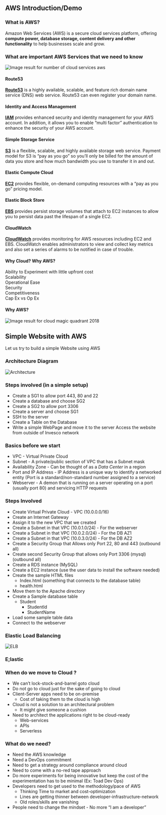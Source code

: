 ## AWS Introduction/Demo

### What is AWS?

Amazon Web Services (AWS) is a secure cloud services platform, offering **compute power, database storage, content delivery and other functionality** to help businesses scale and grow.


### What are important AWS Services that we need to know 

![Image result for number of cloud services aws](http://www.cyberphoton.com/wp-content/uploads/2016/02/aws-cloud-computing.jpg)

#### Route53

[**Route53**](http://aws.amazon.com/route53)  is a highly available, scalable, and feature rich domain name service (DNS) web service. Route53 can even register your domain name.

#### Identity and Access Management

[**IAM**](http://aws.amazon.com/iam/)  provides enhanced security and identity management for your AWS account. In addition, it allows you to enable “multi factor” authentication to enhance the security of your AWS account.

#### Simple Storage Service

[**S3**](http://aws.amazon.com/s3/)  is a flexible, scalable, and highly available storage web service. Payment model for S3 is “pay as you go” so you’ll only be billed for the amount of data you store and how much bandwidth you use to transfer it in and out.

#### Elastic Compute Cloud

[**EC2**](http://aws.amazon.com/ec2/)   provides flexible, on-demand computing resources with a “pay as you go” pricing model. 

#### Elastic Block Store

[**EBS**](http://aws.amazon.com/ebs/)  provides persist storage volumes that attach to EC2 instances to allow you to persist data past the lifespan of a single EC2. 

#### CloudWatch

[**CloudWatch**](http://aws.amazon.com/cloudwatch/)  provides monitoring for AWS resources including EC2 and EBS. CloudWatch enables administrators to view and collect key metrics and also set a series of alarms to be notified in case of trouble.

#### Why Cloud? Why AWS? 
Ability to Experiment with little upfront cost<br>
Scalability<br>
Operational Ease<br>
Security<br>
Competitiveness<br>
Cap Ex vs Op Ex<br>

#### Why AWS?
![Image result for cloud magic quadrant 2018](https://regmedia.co.uk/2018/05/29/gartner_iaas_mq_2018_supplied.jpg)

## Simple Website with AWS
Let us try to build a simple Website using AWS

### Architecture Diagram
![Architecture](https://s3.ap-south-1.amazonaws.com/nkamatam/WebServer.jpg)

### Steps involved (in a simple setup)
* Create a SG1 to allow port 443, 80 and 22
* Create a database and choose SG2
* Create a SG2 to allow port 3306
* Create a server and choose SG1
* SSH to the server
* Create a Table on the Database
* Write a simple WebPage and move it to the server
Access the website from outside of Invesco network



### Basics before we start
* VPC - Virtual Private Cloud
* Subnet - A private/public section of VPC that has a Subnet mask
*  Availability Zone - Can be thought of as  a _Data Center_ in a region
* Port and IP Address -  IP Address is a unique way to identify a networked entity (Port is a standard/non-standard number assigned to a service)
* Webserver - A demon that is running on a server operating on a port (usually port 80) and servicing HTTP requests 

### Steps Involved 
* Create Virtual Private Cloud - VPC (10.0.0.0/16)
* Create an Internet Gateway
* Assign it to the new VPC that we created
* Create a Subnet in that VPC (10.0.1.0/24) - For the webserver
* Create a Subnet in that VPC (10.0.2.0/24) - For the DB AZ1
* Create a Subnet in that VPC (10.0.3.0/24) - For the DB AZ2
* Create a Security Group that Allows only Port 22, 80 and 443 (outbound all)
* Create second Security Group that allows only Port 3306 (mysql) (outbound all)
* Create a RDS instance (MySQL)
* Create a EC2 instance  (use the user data to install the software needed)
* Create the sample HTML files 
	* Index.html (something that connects to the database table)
	* health.html
* Move them to the Apache directory
* Create a Sample database table
	* Student 
		* StudentId
		* StudentName
* Load some sample table data
*  Connect to the webserver

### Elastic Load Balancing

![ELB](https://media.amazonwebservices.com/blog/2014/elb_instances_1.png)

### E;lastic 

### When do we move to Cloud ?
 
* We can’t lock-stock-and-barrel goto cloud
* Do not go to cloud just for the sake of going to cloud  
* Client-Server apps need to be on-premise
	* Cost of taking them to the cloud is high
 * Cloud is not a solution to an architectural problem
	 * It might give someone a cushion
 * Need to architect the applications right to be cloud-ready
	* Web-services
	* APIs
	* Serverless
### What do we need?
* Need the AWS knowledge
* Need a DevOps commitment 
* Need to get a strategy around compliance around cloud
* Need to come with a no-red tape approach
* Do more experiments for being innovative but keep the cost of the experimentation has to be minimal (Ex: Toad Dev Ops)
* Developers need to get used to the methodology/pace of AWS
    * Thinking Time to market and cost-optimization
    * Lines are getting thinner between developer-infrastructure-network
    * Old roles/skills are vanishing
* People need to change the mindset - No more “I am a developer”




<!--stackedit_data:
eyJoaXN0b3J5IjpbLTIxNDQ2MzU0MDEsMTgyMTc0MTcwNSwtMT
Y5MDgxNTU2MCwtMTg3Njg0OTg4Nyw0MjA0MDg3OTYsLTgwMjEw
MDMwMCwtNjU2Nzc0NTE0LDE2NTMwNTQ5MzMsLTEwNzIyMjk0OS
wxNjAyNDkxMDQ3LC0zNDQ1Nzk2NDksLTU3NDE5MTE2MSwtMjEw
MzI5ODE3MywtMjkzNDIwMjM5LDc5OTQxOTAxOCwyNDcwNDMxMz
QsMTk5MDk1NDM5OSwtMTA1NzI1MDA0LC0xMzE2NTAxMzhdfQ==

-->